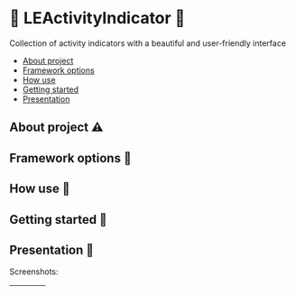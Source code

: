 ![]()

# :large_orange_diamond: LEActivityIndicator :large_orange_diamond:
Collection of activity indicators with a beautiful and user-friendly interface 

- [About project](#About-project-warning)
- [Framework options](#Framework-options-bookmark_tabs)
- [How use](#How-Use-key)
- [Getting started](#Getting-started-rocket)
- [Presentation](#Presentation-iphone)

## About project :warning:


## Framework options :bookmark_tabs:


## How use :key:


## Getting started :rocket:


## Presentation :iphone:

Screenshots:

| ![]() | ![]() | ![]() | ![]() | 
|----:|:----:|:----:|:----|
